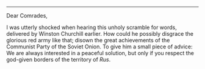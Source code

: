 ***

Dear Comrades,

I was utterly shocked when hearing this unholy scramble for words, delivered by Winston Churchill earlier. How could he possibly disgrace the glorious red army like that; disown the great achievements of the Communist Party of the Soviet Onion.
To give him a small piece of advice: We are always interested in a peaceful solution, but only if you respect the god-given borders of the territory of *Rus*.
